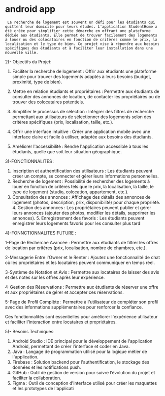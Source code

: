 ﻿# android app
     La recherche de logement est souvent un défi pour les étudiants qui quittent leur domicile pour leurs études. L’application StudentHome a été créée pour simplifier cette démarche en offrant une plateforme dédiée aux étudiants. Elle permet de trouver facilement des logements à louer ou des colocataires en fonction de critères comme le prix, la localisation et le type de bien. Ce projet vise à répondre aux besoins spécifiques des étudiants et à faciliter leur installation dans une nouvelle ville.




2)- Objectifs du Projet:

1.	Faciliter la recherche de logement : Offrir aux étudiants une plateforme simple pour trouver des logements adaptés à leurs besoins (budget, proximité, type de bien).

2.	Mettre en relation étudiants et propriétaires : Permettre aux étudiants de consulter des annonces de location, de contacter les propriétaires ou de trouver des colocataires potentiels.

3.	Simplifier le processus de sélection : Intégrer des filtres de recherche permettant aux utilisateurs de sélectionner des logements selon des critères spécifiques (prix, localisation, taille, etc.).

4.	Offrir une interface intuitive : Créer une application mobile avec une interface claire et facile à utiliser, adaptée aux besoins des étudiants.

5.	Améliorer l'accessibilité : Rendre l'application accessible à tous les étudiants, quelle que soit leur situation géographique.




3)-FONCTIONNALITES :

1.	Inscription et authentification des utilisateurs :
 Les étudiants peuvent créer un compte, se connecter et gérer leurs informations personnelles.
2.	Recherche de logement :
Possibilité de rechercher des logements à louer en fonction de critères tels que le prix, la localisation, la taille, le type de logement (studio, colocation, appartement, etc.).
3.	 Consultation des annonces :
Affichage des détails des annonces de logement (photos, description, prix, disponibilité) pour chaque propriété.
      4.  Gestion des annonces :
Les propriétaires peuvent publier et gérer leurs annonces (ajouter des photos, modifier les détails, supprimer les annonces).
      5.  Enregistrement des favoris :
Les étudiants peuvent enregistrer leurs logements favoris pour les consulter plus tard


4)-FONNCTIONNALITES FUTURE :
  
1-Page de Recherche Avancée : Permettre aux étudiants de filtrer les offres de location par critères (prix, localisation, nombre de chambres, etc.).

2-Messagerie Entre l'Owner et le Renter : Ajoutez une fonctionnalité de chat où les propriétaires et les locataires peuvent communiquer en temps réel.

3-Système de Notation et Avis : Permettre aux locataires de laisser des avis et des notes sur les offres après leur expérience.

4-Gestion des Réservations : Permettre aux étudiants de réserver une offre et aux propriétaires de gérer et accepter ces réservations.

5-Page de Profil Complète : Permettre à l'utilisateur de compléter son profil avec des informations supplémentaires pour renforcer la confiance.

Ces fonctionnalités sont essentielles pour améliorer l'expérience utilisateur et faciliter l'interaction entre locataires et propriétaires.


 5)- Besoins Techniques:
  
1.	Android Studio : IDE principal pour le développement de l'application Android, permettant de créer l'interface et coder en Java.
2.	Java : Langage de programmation utilisé pour la logique métier de l'application.
3.	Firebase : Solution backend pour l'authentification, le stockage des données et les notifications push.
4.	GitHub : Outil de gestion de version pour suivre l’évolution du projet et faciliter la collaboration.
5.	Figma : Outil de conception d'interface utilisé pour créer les maquettes et les prototypes de l'applicati











